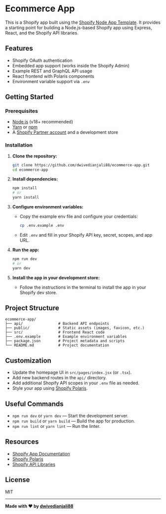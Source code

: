 # Ecommerce App

This is a Shopify app built using the [Shopify Node App Template](https://github.com/Shopify/shopify-app-template-node). It provides a starting point for building a Node.js-based Shopify app using Express, React, and the Shopify API libraries.

## Features

- Shopify OAuth authentication
- Embedded app support (works inside the Shopify Admin)
- Example REST and GraphQL API usage
- React frontend with Polaris components
- Environment variable support via `.env`

## Getting Started

### Prerequisites

- [Node.js](https://nodejs.org/) (v18+ recommended)
- [Yarn](https://yarnpkg.com/) or [npm](https://www.npmjs.com/)
- A [Shopify Partner account](https://partners.shopify.com/) and a development store

### Installation

1. **Clone the repository:**
   ```sh
   git clone https://github.com/dwivedianjali88/ecommerce-app.git
   cd ecommerce-app
   ```

2. **Install dependencies:**
   ```sh
   npm install
   # or
   yarn install
   ```

3. **Configure environment variables:**
   - Copy the example env file and configure your credentials:
     ```sh
     cp .env.example .env
     ```
   - Edit `.env` and fill in your Shopify API key, secret, scopes, and app URL.

4. **Run the app:**
   ```sh
   npm run dev
   # or
   yarn dev
   ```

5. **Install the app in your development store:**
   - Follow the instructions in the terminal to install the app in your Shopify dev store.

## Project Structure

```
ecommerce-app/
├── api/                # Backend API endpoints
├── public/             # Static assets (images, favicon, etc.)
├── src/                # Frontend React code
├── .env.example        # Example environment variables
├── package.json        # Project metadata and scripts
└── README.md           # Project documentation
```

## Customization

- Update the homepage UI in `src/pages/index.jsx` (or `.tsx`).
- Add new backend routes in the `api/` directory.
- Add additional Shopify API scopes in your `.env` file as needed.
- Style your app using [Shopify Polaris](https://polaris.shopify.com/).

## Useful Commands

- `npm run dev` or `yarn dev` — Start the development server.
- `npm run build` or `yarn build` — Build the app for production.
- `npm run lint` or `yarn lint` — Run the linter.

## Resources

- [Shopify App Documentation](https://shopify.dev/docs/apps)
- [Shopify Polaris](https://polaris.shopify.com/)
- [Shopify API Libraries](https://shopify.dev/docs/api/libraries)

## License

MIT

---

**Made with ❤️ by [dwivedianjali88](https://github.com/dwivedianjali88)**
